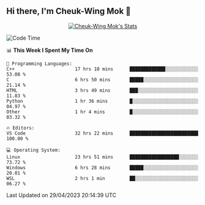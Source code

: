 ## Hi there, I'm Cheuk-Wing Mok 👋

<!--
**mozro0327/mozro0327** is a ✨ _special_ ✨ repository because its `README.md` (this file) appears on your GitHub profile.

Here are some ideas to get you started:

- 🔭 I’m currently working on ...
- 🌱 I’m currently learning ...
- 👯 I’m looking to collaborate on ...
- 🤔 I’m looking for help with ...
- 💬 Ask me about ...
- 📫 How to reach me: ...
- 😄 Pronouns: ...
- ⚡ Fun fact: ...
-->

<p align="center">
  <a href="https://github.com/mozro0327" class="rich-diff-level-one">
    <img src="https://github-readme-stats.vercel.app/api?username=mozro0327&title_color=333&text_color=777" alt="Cheuk-Wing Mok's Stats" >
    <!-- &hide=issues
    <img src="https://github-readme-stats.vercel.app/api?username=mozro0327&hide=issues&title_color=333&text_color=777" alt="Cheuk-Wing Mok's Stats" >
    -->
  </a>
</p>

<!--START_SECTION:waka-->
![Code Time](http://img.shields.io/badge/Code%20Time-1%2C471%20hrs%2019%20mins-blue)

📊 **This Week I Spent My Time On** 

```text
💬 Programming Languages: 
C++                      17 hrs 10 mins      █████████████░░░░░░░░░░░░   53.08 % 
C                        6 hrs 50 mins       █████░░░░░░░░░░░░░░░░░░░░   21.14 % 
HTML                     3 hrs 49 mins       ███░░░░░░░░░░░░░░░░░░░░░░   11.83 % 
Python                   1 hr 36 mins        █░░░░░░░░░░░░░░░░░░░░░░░░   04.97 % 
Other                    1 hr 4 mins         █░░░░░░░░░░░░░░░░░░░░░░░░   03.32 % 

🔥 Editors: 
VS Code                  32 hrs 22 mins      █████████████████████████   100.00 % 

💻 Operating System: 
Linux                    23 hrs 51 mins      ██████████████████░░░░░░░   73.72 % 
Windows                  6 hrs 28 mins       █████░░░░░░░░░░░░░░░░░░░░   20.01 % 
WSL                      2 hrs 1 min         ██░░░░░░░░░░░░░░░░░░░░░░░   06.27 % 
```


 Last Updated on 29/04/2023 20:14:39 UTC
<!--END_SECTION:waka-->
